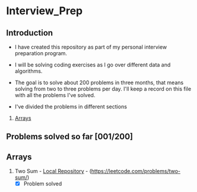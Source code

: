 # Interview_Prep

## Introduction
- I have created this repository as part of my personal interview preparation
program.

- I will be solving coding exercises as I go over different data and algorithms.

- The goal is to solve about 200 problems in three months, that means solving from
two to three problems per day. I'll keep a record on this file with all the
problems I've solved.

- I've divided the problems in different sections
1. [Arrays](./Arrays/)

## Problems solved so far [001/200]

## Arrays

1. Two Sum - [Local Repository](./Arrays/Two_Sum.py) - (https://leetcode.com/problems/two-sum/)
    - [x] Problem solved
